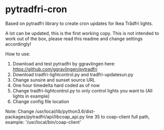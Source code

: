 # pytradfri-cron

Based on pytradfri library to create cron updates for Ikea Trådfri lights. 

A lot can be updated, this is the first working copy. This is not intended to work out of the box, please read this readme and change settings accordingly!


How to use:

1. Download and test pytradfri by ggravlingen here: https://github.com/ggravlingen/pytradfri
2. Download tradfri-lightcontrol.py and tradfri-updatesun.py
3. Change sunsire and sunset source URL
4. One hour timedelta hard coded as of now
5. Change tradfri-lightcontrol.py to only control lights you want to (All lights in example)
6. Change config file location

Note: Change /usr/local/lib/python3.6/dist-packages/pytradfri/api/libcoap_api.py line 35 to coap-client full path, example: '/usr/local/bin/coap-client'
